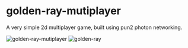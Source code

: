 # golden-ray-mutiplayer

A very simple 2d multiplayer game, built using pun2 photon networking. 

![golden-ray-mutiplayer](https://media.giphy.com/media/GNX0n5MBiweNPWKjq4/giphy.gif) ![golden-ray](https://media.giphy.com/media/TAudE2BBxTPKG9lskF/giphy.gif) 


